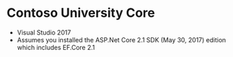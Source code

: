 # Contoso University Core
* Visual Studio 2017
* Assumes you installed the ASP.Net Core 2.1 SDK (May 30, 2017) edition which includes EF.Core 2.1


